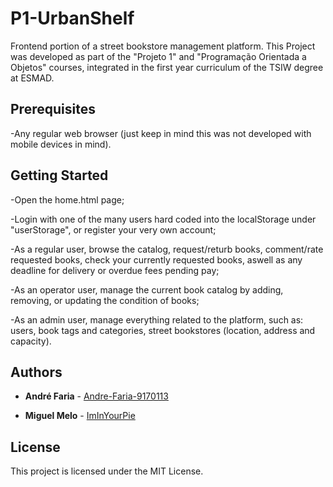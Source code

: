 # P1-UrbanShelf
Frontend portion of a street bookstore management platform. This Project was developed as part of the "Projeto 1" and "Programação Orientada a Objetos" courses, integrated in the first year curriculum of the TSIW degree at ESMAD.

## Prerequisites

-Any regular web browser (just keep in mind this was not developed with mobile devices in mind).

## Getting Started

-Open the home.html page;

-Login with one of the many users hard coded into the localStorage under "userStorage", or register your very own account;

-As a regular user, browse the catalog, request/returb books, comment/rate requested books, check your currently requested books, aswell as any deadline for delivery or overdue fees pending pay;

-As an operator user, manage the current book catalog by adding, removing, or updating the condition of books;

-As an admin user, manage everything related to the platform, such as: users, book tags and categories, street bookstores (location, address and capacity).

## Authors

* **André Faria** - [Andre-Faria-9170113](https://github.com/Andre-Faria-9170113)

* **Miguel Melo** - [ImInYourPie](https://github.com/ImInYourPie)


## License

This project is licensed under the MIT License.

